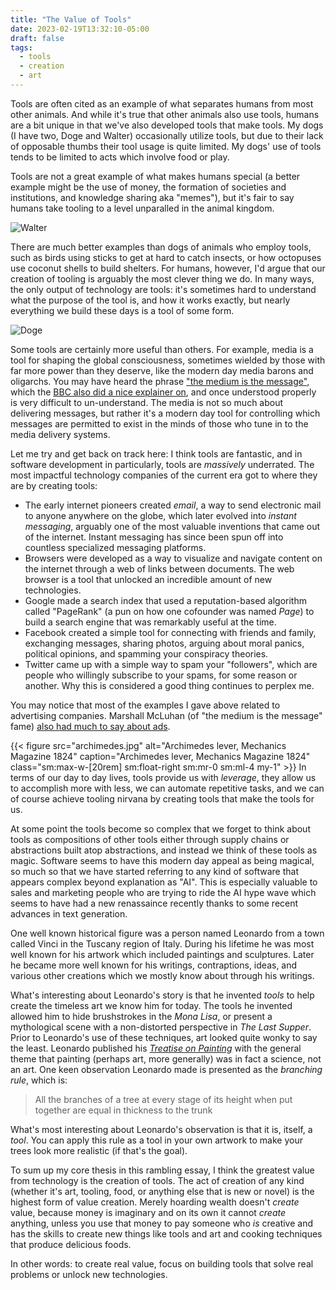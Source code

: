 ```yaml
---
title: "The Value of Tools"
date: 2023-02-19T13:32:10-05:00
draft: false
tags:
  - tools
  - creation
  - art
---
```


Tools are often cited as an example of what separates humans from most other
animals.  And while it's true that other animals also use tools, humans are a
bit unique in that we've also developed tools that make tools. My dogs (I have
two, Doge and Walter) occasionally utilize tools, but due to their lack of
opposable thumbs their tool usage is quite limited. My dogs' use of tools tends
to be limited to acts which involve food or play.

Tools are not a great example of what makes humans special (a better example
might be the use of money, the formation of societies and institutions, and
knowledge sharing aka "memes"), but it's fair to say humans take tooling to a
level unparalled in the animal kingdom.

![Walter](L1000185.jpg "Walt with a toy")

There are much better examples than dogs of animals who employ tools, such as
birds using sticks to get at hard to catch insects, or how octopuses use coconut
shells to build shelters. For humans, however, I'd argue that our creation of
tooling is arguably the most clever thing we do. In many ways, the only output
of technology are tools: it's sometimes hard to understand what the purpose of
the tool is, and how it works exactly, but nearly everything we build these days
is a tool of some form.

![Doge](L1000186.jpg "Doge with a rubber bone")

Some tools are certainly more useful than others. For example, media is a tool
for shaping the global consciousness, sometimes wielded by those with far more
power than they deserve, like the modern day media barons and oligarchs. You may
have heard the phrase ["the medium is the
message"](https://en.wikipedia.org/wiki/The_medium_is_the_message), which the
[BBC also did a nice explainer on](https://www.youtube.com/watch?v=Ko6J9v1C9zE),
and once understood properly is very difficult to un-understand. The media is
not so much about delivering messages, but rather it's a modern day tool for
controlling which messages are permitted to exist in the minds of those who tune
in to the media delivery systems.

Let me try and get back on track here: I think tools are fantastic, and in
software development in particularly, tools are _massively_ underrated. The most
impactful technology companies of the current era got to where they are by
creating tools:

* The early internet pioneers created _email_, a way to send electronic mail to
  anyone anywhere on the globe, which later evolved into _instant messaging_,
  arguably one of the most valuable inventions that came out of the internet.
  Instant messaging has since been spun off into countless specialized messaging
  platforms.
* Browsers were developed as a way to visualize and navigate content on the
  internet through a web of links between documents. The web browser is a tool
  that unlocked an incredible amount of new technologies.
* Google made a search index that used a reputation-based algorithm called
  "PageRank" (a pun on how one cofounder was named _Page_) to
  build a search engine that was remarkably useful at the time.
* Facebook created a simple tool for connecting with friends and family,
  exchanging messages, sharing photos, arguing about moral panics, political
  opinions, and spamming your conspiracy theories.
* Twitter came up with a simple way to spam your "followers", which are people
  who willingly subscribe to your spams, for some reason or another. Why this is
  considered a good thing continues to perplex me.

You may notice that most of the examples I gave above related to advertising
companies. Marshall McLuhan (of "the medium is the message" fame) [also had much
to say about ads](https://www.youtube.com/watch?v=gqaRAmO3SCg).

{{< figure
    src="archimedes.jpg"
    alt="Archimedes lever, Mechanics Magazine 1824"
    caption="Archimedes lever, Mechanics Magazine 1824"
    class="sm:max-w-[20rem] sm:float-right sm:mr-0 sm:ml-4 my-1"
    >}}
In terms of our day to day lives, tools provide us with _leverage_, they allow
us to accomplish more with less, we can automate repetitive tasks, and we can of
course achieve tooling nirvana by creating tools that make the tools for us.

At some point the tools become so complex that we forget to think about tools as
compositions of other tools either through supply chains or abstractions built
atop abstractions, and instead we think of these tools as magic. Software seems
to have this modern day appeal as being magical, so much so that we have started
referring to any kind of software that appears complex beyond explanation as
"AI". This is especially valuable to sales and marketing people who are trying
to ride the AI hype wave which seems to have had a new renassaince recently
thanks to some recent advances in text generation.

One well known historical figure was a person named Leonardo from a town called
Vinci in the Tuscany region of Italy. During his lifetime he was most well known
for his artwork which included paintings and sculptures. Later he became more
well known for his writings, contraptions, ideas, and various other creations
which we mostly know about through his writings.

What's interesting about Leonardo's story is that he invented _tools_ to help
create the timeless art we know him for today. The tools he invented allowed him
to hide brushstrokes in the _Mona Lisa_, or present a mythological scene with a
non-distorted perspective in _The Last Supper_. Prior to Leonardo's use of these
techniques, art looked quite wonky to say the least.  Leonardo published his
[_Treatise on Painting_](https://en.wikipedia.org/wiki/A_Treatise_on_Painting)
with the general theme that painting (perhaps art, more generally) was in fact a
science, not an art. One keen observation Leonardo made is presented as the
_branching rule_, which is:

> All the branches of a tree at every stage of its height when put together are
> equal in thickness to the trunk

What's most interesting about Leonardo's observation is that it is, itself, a
_tool_. You can apply this rule as a tool in your own artwork to make your trees
look more realistic (if that's the goal).

To sum up my core thesis in this rambling essay, I think the greatest value from
technology is the creation of tools. The act of creation of any kind (whether
it's art, tooling, food, or anything else that is new or novel) is the highest
form of value creation. Merely hoarding wealth doesn't _create_ value, because
money is imaginary and on its own it cannot _create_ anything, unless you use
that money to pay someone who _is_ creative and has the skills to create new
things like tools and art and cooking techniques that produce delicious foods.

In other words: to create real value, focus on building tools that solve real
problems or unlock new technologies.
